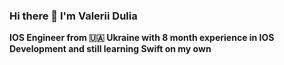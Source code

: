 ### Hi there 👋 I'm Valerii Dulia

__IOS Engineer from 🇺🇦 Ukraine with 8 month experience in IOS Development and still learning Swift on my own__


